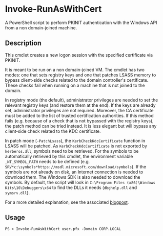 # Invoke-RunAsWithCert

A PowerShell script to perform PKINIT authentication with the Windows API from a non domain-joined machine.

## Description

This cmdlet creates a new logon session with the specified certificate via PKINIT.

It is meant to be run on a non domain-joined VM. The cmdlet has two modes: one that sets
registry keys and one that patches LSASS memory to bypass client-side checks related
to the domain controller's certificate. These checks fail when running on a machine that
is not joined to the domain.

In registry mode (the default), administrator privileges are needed to set the relevant
registry keys (and restore them at the end). If the keys are already set, administrator
privileges are not required. Moreover, the CA certificate must be added to the list of
trusted certification authorities. If this method fails (e.g. because of a check that is not
bypassed with the registry keys), the patch method can be tried instead. It is less elegant
but will bypass any client-side check related to the KDC certificate.

In patch mode (`-PatchLsass`), the `KerbCheckKdcCertificate` function in LSASS will be patched.
As `KerbCheckKdcCertificate` is not exported by `kerberos.dll`, symbols need to be retrieved.
For the symbols to be automatically retrieved by this cmdlet, the environment variable 
`_NT_SYMBOL_PATH` needs to be defined (e.g. `SRV*c:\symbols*https://msdl.microsoft.com/download/symbols`).
If the symbols are not already on disk, an Internet connection is needed to download them.
The Windows SDK is also needed to download the symbols. By default, the script will
look in `C:\Program Files (x86)\Windows Kits\10\Debuggers\x64` to find the DLLs it
needs (`dbghelp.dll` and `symsrv.dll`).

For a more detailed explanation, see the associated [blogpost](https://synacktiv.com).

## Usage

```
PS > Invoke-RunAsWithCert user.pfx -Domain CORP.LOCAL
```